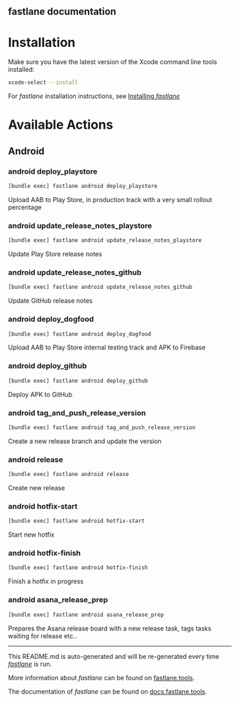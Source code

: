 fastlane documentation
----

# Installation

Make sure you have the latest version of the Xcode command line tools installed:

```sh
xcode-select --install
```

For _fastlane_ installation instructions, see [Installing _fastlane_](https://docs.fastlane.tools/#installing-fastlane)

# Available Actions

## Android

### android deploy_playstore

```sh
[bundle exec] fastlane android deploy_playstore
```

Upload AAB to Play Store, in production track with a very small rollout percentage

### android update_release_notes_playstore

```sh
[bundle exec] fastlane android update_release_notes_playstore
```

Update Play Store release notes

### android update_release_notes_github

```sh
[bundle exec] fastlane android update_release_notes_github
```

Update GitHub release notes

### android deploy_dogfood

```sh
[bundle exec] fastlane android deploy_dogfood
```

Upload AAB to Play Store internal testing track and APK to Firebase

### android deploy_github

```sh
[bundle exec] fastlane android deploy_github
```

Deploy APK to GitHub

### android tag_and_push_release_version

```sh
[bundle exec] fastlane android tag_and_push_release_version
```

Create a new release branch and update the version

### android release

```sh
[bundle exec] fastlane android release
```

Create new release

### android hotfix-start

```sh
[bundle exec] fastlane android hotfix-start
```

Start new hotfix

### android hotfix-finish

```sh
[bundle exec] fastlane android hotfix-finish
```

Finish a hotfix in progress

### android asana_release_prep

```sh
[bundle exec] fastlane android asana_release_prep
```

Prepares the Asana release board with a new release task, tags tasks waiting for release etc..

----

This README.md is auto-generated and will be re-generated every time [_fastlane_](https://fastlane.tools) is run.

More information about _fastlane_ can be found on [fastlane.tools](https://fastlane.tools).

The documentation of _fastlane_ can be found on [docs.fastlane.tools](https://docs.fastlane.tools).
